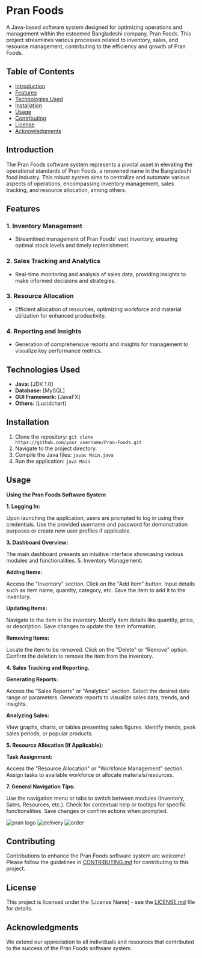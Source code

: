 # Pran Foods

A Java-based software system designed for optimizing operations and management within the esteemed Bangladeshi company, Pran Foods. This project streamlines various processes related to inventory, sales, and resource management, contributing to the efficiency and growth of Pran Foods.

## Table of Contents

- [Introduction](#introduction)
- [Features](#features)
- [Technologies Used](#technologies-used)
- [Installation](#installation)
- [Usage](#usage)
- [Contributing](#contributing)
- [License](#license)
- [Acknowledgments](#acknowledgments)

## Introduction

The Pran Foods software system represents a pivotal asset in elevating the operational standards of Pran Foods, a renowned name in the Bangladeshi food industry. This robust system aims to centralize and automate various aspects of operations, encompassing inventory management, sales tracking, and resource allocation, among others.

## Features

### 1. Inventory Management
- Streamlined management of Pran Foods' vast inventory, ensuring optimal stock levels and timely replenishment.

### 2. Sales Tracking and Analytics
- Real-time monitoring and analysis of sales data, providing insights to make informed decisions and strategies.

### 3. Resource Allocation
- Efficient allocation of resources, optimizing workforce and material utilization for enhanced productivity.

### 4. Reporting and Insights
- Generation of comprehensive reports and insights for management to visualize key performance metrics.

## Technologies Used

- **Java:** [JDK 1.0]
- **Database:** [MySQL]
- **GUI Framework:** [JavaFX]
- **Others:** [Lucidchart]

## Installation

1. Clone the repository: `git clone https://github.com/your_username/Pran-Foods.git`
2. Navigate to the project directory.
3. Compile the Java files: `javac Main.java`
4. Run the application: `java Main`

## Usage

**Using the Pran Foods Software System**
  
**1. Logging In:**
   
Upon launching the application, users are prompted to log in using their credentials.
Use the provided username and password for demonstration purposes or create new user profiles if applicable.

**3. Dashboard Overview:**
   
The main dashboard presents an intuitive interface showcasing various modules and functionalities.
5. Inventory Management:
   
**Adding Items:**

Access the "Inventory" section.
Click on the "Add Item" button.
Input details such as item name, quantity, category, etc.
Save the item to add it to the inventory.

**Updating Items:**

Navigate to the item in the inventory.
Modify item details like quantity, price, or description.
Save changes to update the item information.

**Removing Items:**

Locate the item to be removed.
Click on the "Delete" or "Remove" option.
Confirm the deletion to remove the item from the inventory.

**4. Sales Tracking and Reporting.**

**Generating Reports:**

Access the "Sales Reports" or "Analytics" section.
Select the desired date range or parameters.
Generate reports to visualize sales data, trends, and insights.

**Analyzing Sales:**

View graphs, charts, or tables presenting sales figures.
Identify trends, peak sales periods, or popular products.

**5. Resource Allocation (If Applicable):**

**Task Assignment:**

Access the "Resource Allocation" or "Workforce Management" section.
Assign tasks to available workforce or allocate materials/resources.

**7. General Navigation Tips:**
   
Use the navigation menu or tabs to switch between modules (Inventory, Sales, Resources, etc.).
Check for contextual help or tooltips for specific functionalities.
Save changes or confirm actions when prompted.

![pran logo](https://github.com/Asem758/pran-foods-project-oop/assets/79334393/2248bbe4-b04e-4e29-b543-ad1df4918a85)
![delivery](https://github.com/Asem758/pran-foods-project-oop/assets/79334393/ceba388a-d101-4e5e-bb16-6eb3c5431272)
![order](https://github.com/Asem758/pran-foods-project-oop/assets/79334393/f9cba6cc-dfc5-4f55-85b2-750433bbae3b)

## Contributing

Contributions to enhance the Pran Foods software system are welcome! Please follow the guidelines in [CONTRIBUTING.md](CONTRIBUTING.md) for contributing to this project.

## License

This project is licensed under the [License Name] - see the [LICENSE.md](LICENSE.md) file for details.

## Acknowledgments

We extend our appreciation to all individuals and resources that contributed to the success of the Pran Foods software system.
